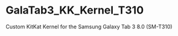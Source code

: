 GalaTab3_KK_Kernel_T310
=======================

Custom KitKat Kernel for the Samsung Galaxy Tab 3 8.0 (SM-T310)
